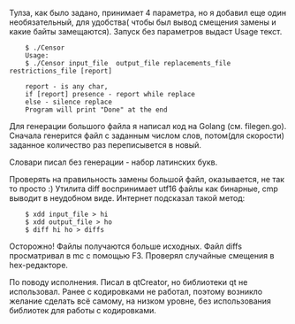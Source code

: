 Тулза, как было задано, принимает 4 параметра, но я добавил еще один необязательный, для удобства( чтобы был вывод смещения замены и какие байты замещаются). 
Запуск без параметров выдаст Usage текст.
```
	$ ./Censor
	Usage:
	$ ./Censor input_file  output_file replacements_file restrictions_file [report]

	report - is any char, 
	if [report] presence - report while replace
	else - silence replace
	Program will print "Done" at the end
```
Для генерации большого файла я написал код на Golang (см. filegen.go). Сначала генерится файл с заданным числом слов, потом(для скорости) заданное количество раз переписывется в новый.

Словари писал без генерации - набор латинских букв. 

Проверять на правильность замены большой файл, оказывается, не так то просто :)
Утилита diff воспринимает utf16 файлы как бинарные, cmp выводит в неудобном виде. Интернет подсказал такой метод:
```
	$ xdd input_file > hi
	$ xdd output_file > ho
	$ diff hi ho > diffs
```
Осторожно! Файлы получаются больше исходных. Файл diffs просматривал в mc с помощью F3. Проверял случайные смещения в hex-редакторе.

По поводу исполнения. Писал в qtCreator, но библиотеки qt не использовал.
Ранее с кодировками не работал, поэтому возникло желание сделать всё самому, на низком уровне, без использования библиотек для работы с кодировками.